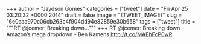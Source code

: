 
+++
author = "Jaydson Gomes"
categories = ["tweet"]
date = "Fri Apr 25 03:20:32 +0000 2014"
draft = false
image = "{TWEET_IMAGE}"
slug = "6e0aaa970c06cb263c4f904dd94e82859e30b658"
tags = ["tweet"]
title = """RT @jcemer: Breaking down..."""
+++
RT @jcemer: Breaking down Amazon’s mega dropdown - Ben Kamens http://t.co/MAEhFcP0wR
